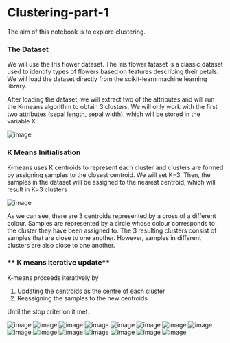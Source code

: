 # Clustering-part-1

The aim of this notebook is to explore clustering.

### **The Dataset**

We will use the Iris flower dataset. The Iris flower fataset is a classic dataset used to identify types of flowers based on features describing their petals. We will load the dataset directly from the scikit-learn machine learning library.

After loading the dataset, we will extract two of the attributes and will run the K-means algorithm to obtain 3 clusters. We will only work with the first two attributes (sepal length, sepal width), which will be stored in the variable X.

![image](https://user-images.githubusercontent.com/96924468/221917354-92882bc2-7e36-4030-90e1-fddb48fe0aed.png)

### **K Means Initialisation**

K-means uses K centroids to represent each cluster and clusters are formed by assigning samples to the closest centroid. We will set K=3. Then, the samples in the dataset will be assigned to the nearest centroid, which will result in K=3 clusters

![image](https://user-images.githubusercontent.com/96924468/221918721-bdcd55ee-0dbc-4469-9bb4-078c0800f2ea.png)

As we can see, there are 3 centroids represented by a cross of a different colour. Samples are represented by a circle whose colour corresponds to the cluster they have been assigned to. The 3 resulting clusters consist of samples that are close to one another. However, samples in different clusters are also close to one another.

### ** K means iterative update**

K-means proceeds iteratively by

1. Updating the centroids as the centre of each cluster
2. Reassigning the samples to the new centroids

Until the stop criterion it met.

![image](https://user-images.githubusercontent.com/96924468/221921256-89e3ad7e-2227-4345-9614-78b0d90087af.png)
![image](https://user-images.githubusercontent.com/96924468/221921337-cc3ab35f-b145-436b-b193-4ad1d8b737de.png)
![image](https://user-images.githubusercontent.com/96924468/221921415-a9931d4b-b6f1-4e55-8378-c52ea3fca56c.png)
![image](https://user-images.githubusercontent.com/96924468/221921497-89dfb686-4cee-4831-a41a-b43835795595.png)
![image](https://user-images.githubusercontent.com/96924468/221921573-2ea22977-f1fd-4c73-a6d8-30f8b838e082.png)
![image](https://user-images.githubusercontent.com/96924468/221921691-ab9b44e8-2f53-4b1f-a979-807d76e31fe1.png)
![image](https://user-images.githubusercontent.com/96924468/221921773-698c5aa5-9849-49d2-82c8-d6e212e47f24.png)
![image](https://user-images.githubusercontent.com/96924468/221921869-a41e3f1b-d03a-440c-9506-d5770382d5e2.png)
![image](https://user-images.githubusercontent.com/96924468/221921971-85af0646-ef23-4eeb-b8f4-f5cd204b1993.png)
![image](https://user-images.githubusercontent.com/96924468/221922050-803bf5c3-d456-446e-b75a-c7194cd8a7fd.png)
![image](https://user-images.githubusercontent.com/96924468/221922125-e4ca08cc-7505-4a5c-8d98-be4441481ae6.png)
![image](https://user-images.githubusercontent.com/96924468/221922180-be08938d-b3b3-4648-9bae-2cc803fb1e02.png)
![image](https://user-images.githubusercontent.com/96924468/221922252-e355d305-7694-4632-95fe-6bf0ac387841.png)
![image](https://user-images.githubusercontent.com/96924468/221922326-56fb504b-aacf-46a1-8761-434e2cd94999.png)
![image](https://user-images.githubusercontent.com/96924468/221922393-e2212bc4-4d35-4aab-8991-374b6b21f714.png)






















